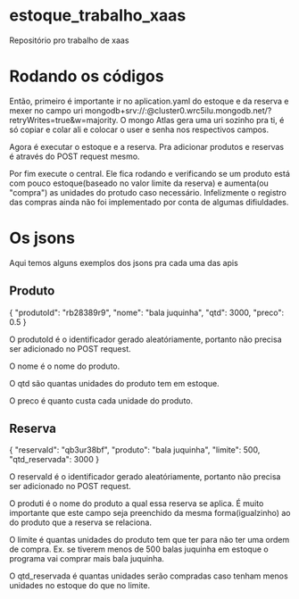 # estoque_trabalho_xaas
Repositório pro trabalho de xaas

# Rodando os códigos

Então, primeiro é importante ir no aplication.yaml do estoque e da reserva e mexer no campo uri mongodb+srv://<trocar o user>:<trocar a senha>@cluster0.wrc5ilu.mongodb.net/?retryWrites=true&w=majority. O mongo Atlas gera uma uri sozinho pra ti, é só copiar e colar ali e colocar o user e senha nos respectivos campos.

Agora é executar o estoque e a reserva. Pra adicionar produtos e reservas é através do POST request mesmo.

Por fim execute o central. Ele fica rodando e verificando se um produto está com pouco estoque(baseado no valor limite da reserva) e aumenta(ou "compra") as unidades do protudo caso necessário. Infelizmente o registro das compras ainda não foi implementado por conta de algumas difiuldades.

# Os jsons

Aqui temos alguns exemplos dos jsons pra cada uma das apis

## Produto

{
        "produtoId": "rb28389r9",
        "nome": "bala juquinha",
        "qtd": 3000,
        "preco": 0.5
}

O produtoId é o identificador gerado aleatóriamente, portanto não precisa ser adicionado no POST request.

O nome é o nome do produto.

O qtd são quantas unidades do produto tem em estoque.

O preco é quanto custa cada unidade do produto.

## Reserva

{
        "reservaId": "qb3ur38bf",
        "produto": "bala juquinha",
        "limite": 500,
        "qtd_reservada": 3000
}

O reservaId é o identificador gerado aleatóriamente, portanto não precisa ser adicionado no POST request.

O produti é o nome do produto a qual essa reserva se aplica. É muito importante que este campo seja preenchido da mesma forma(igualzinho) ao do produto que a reserva se relaciona.

O limite é quantas unidades do produto tem que ter para não ter uma ordem de compra. Ex. se tiverem menos de 500 balas juquinha em estoque o programa vai comprar mais bala juquinha.

O qtd_reservada é quantas unidades serão compradas caso tenham menos unidades no estoque do que no limite.
